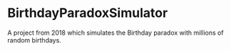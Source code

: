 # BirthdayParadoxSimulator
A project from 2018 which simulates the Birthday paradox with millions of random birthdays.
